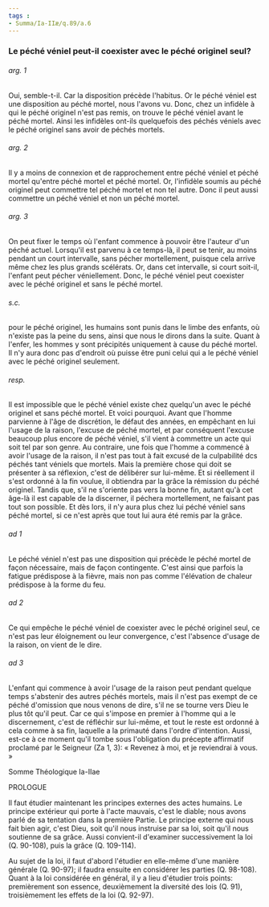 ```yaml
---
tags : 
- Summa/Ia-IIæ/q.89/a.6
---
```


### Le péché véniel peut-il coexister avec le péché originel seul?

###### arg. 1
Oui, semble-t-il. Car la disposition précède l'habitus. Or le péché véniel est une disposition au péché mortel, nous l'avons vu. Donc, chez un infidèle à qui le péché originel n'est pas remis, on trouve le péché véniel avant le péché mortel. Ainsi les infidèles ont-ils quelquefois des péchés véniels avec le péché originel sans avoir de péchés mortels. 

###### arg. 2
Il y a moins de connexion et de rapprochement entre péché véniel et péché mortel qu'entre péché mortel et péché mortel. Or, l'infidèle soumis au péché originel peut commettre tel péché mortel et non tel autre. Donc il peut aussi commettre un péché véniel et non un péché mortel. 

###### arg. 3
On peut fixer le temps où l'enfant commence à pouvoir être l'auteur d'un péché actuel. Lorsqu'il est parvenu à ce temps-là, il peut se tenir, au moins pendant un court intervalle, sans pécher mortellement, puisque cela arrive même chez les plus grands scélérats. Or, dans cet intervalle, si court soit-il, l'enfant peut pécher véniellement. Donc, le péché véniel peut coexister avec le péché originel et sans le péché mortel. 

###### s.c.
pour le péché originel, les humains sont punis dans le limbe des enfants, où n'existe pas la peine du sens, ainsi que nous le dirons dans la suite. Quant à l'enfer, les hommes y sont précipités uniquement à cause du péché mortel. Il n'y aura donc pas d'endroit où puisse être puni celui qui a le péché véniel avec le péché originel seulement. 

###### resp.
Il est impossible que le péché véniel existe chez quelqu'un avec le péché originel et sans péché mortel. Et voici pourquoi. Avant que l'homme parvienne à l'âge de discrétion, le défaut des années, en empêchant en lui l'usage de la raison, l'excuse de péché mortel, et par conséquent l'excuse beaucoup plus encore de péché véniel, s'il vient à commettre un acte qui soit tel par son genre. Au contraire, une fois que l'homme a commencé à avoir l'usage de la raison, il n'est pas tout à fait excusé de la culpabilité dcs péchés tant véniels que mortels. Mais la première chose qui doit se présenter à sa réflexion, c'est de délibérer sur lui-même. Et si réellement il s'est ordonné à la fin voulue, il obtiendra par la grâce la rémission du péché originel. Tandis que, s'il ne s'oriente pas vers la bonne fin, autant qu'à cet âge-là il est capable de la discerner, il péchera mortellement, ne faisant pas tout son possible. Et dès lors, il n'y aura plus chez lui péché véniel sans péché mortel, si ce n'est après que tout lui aura été remis par la grâce. 

###### ad 1
Le péché véniel n'est pas une disposition qui précède le péché mortel de façon nécessaire, mais de façon contingente. C'est ainsi que parfois la fatigue prédispose à la fièvre, mais non pas comme l'élévation de chaleur prédispose à la forme du feu. 

###### ad 2
Ce qui empêche le péché véniel de coexister avec le péché originel seul, ce n'est pas leur éloignement ou leur convergence, c'est l'absence d'usage de la raison, on vient de le dire. 

###### ad 3
L'enfant qui commence à avoir l'usage de la raison peut pendant quelque temps s'abstenir des autres péchés mortels, mais il n'est pas exempt de ce péché d'omission que nous venons de dire, s'il ne se tourne vers Dieu le plus tôt qu'il peut. Car ce qui s'impose en premier à l'homme qui a le discernement, c'est de réfléchir sur lui-même, et tout le reste est ordonné à cela comme à sa fin, laquelle a la primauté dans l'ordre d'intention. Aussi, est-ce à ce moment qu'il tombe sous l'obligation du précepte affirmatif proclamé par le Seigneur (Za 1, 3): « Revenez à moi, et je reviendrai à vous. » 

Somme Théologique Ia-IIae 

PROLOGUE 

Il faut étudier maintenant les principes externes des actes humains. Le principe extérieur qui porte à l'acte mauvais, c'est le diable; nous avons parlé de sa tentation dans la première Partie. Le principe externe qui nous fait bien agir, c'est Dieu, soit qu'il nous instruise par sa loi, soit qu'il nous soutienne de sa grâce. Aussi convient-il d'examiner successivement la loi (Q. 90-108), puis la grâce (Q. 109-114). 

Au sujet de la loi, il faut d'abord l'étudier en elle-même d'une manière générale (Q. 90-97); il faudra ensuite en considérer les parties (Q. 98-108). Quant à la loi considérée en général, il y a lieu d'étudier trois points: premièrement son essence, deuxièmement la diversité des lois (Q. 91), troisièmement les effets de la loi (Q. 92-97). 

